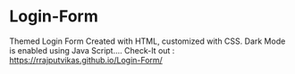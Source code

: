 # Login-Form
Themed Login Form
Created with HTML, customized with CSS.
Dark Mode is enabled using Java Script....
Check-It out : https://rrajputvikas.github.io/Login-Form/
